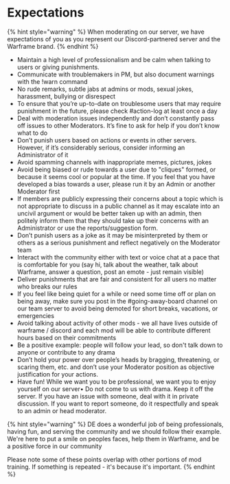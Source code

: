 # Expectations

{% hint style="warning" %}
When moderating on our server, we have expectations of you as you represent our Discord-partnered server and the Warframe brand.
{% endhint %}

* Maintain a high level of professionalism and be calm when talking to users or giving punishments.
* Communicate with troublemakers in PM, but also document warnings with the !warn command
* No rude remarks, subtle jabs at admins or mods, sexual jokes, harassment, bullying or disrespect
* To ensure that you’re up-to-date on troublesome users that may require punishment in the future, please check \#action-log at least once a day
* Deal with moderation issues independently and don’t constantly pass off issues to other Moderators. It’s fine to ask for help if you don’t know what to do
* Don’t punish users based on actions or events in other servers. However, if it’s considerably serious, consider informing an Administrator of it
* Avoid spamming channels with inappropriate memes, pictures, jokes
* Avoid being biased or rude towards a user due to "cliques" formed, or because it seems cool or popular at the time. If you feel that you have developed a bias towards a user, please run it by an Admin or another Moderator first
* If members are publicly expressing their concerns about a topic which is not appropriate to discuss in a public channel as it may escalate into an uncivil argument or would be better taken up with an admin, then politely inform them that they should take up their concerns with an Administrator or use the reports/suggestion form.
* Don’t punish users as a joke as it may be misinterpreted by them or others as a serious punishment and reflect negatively on the Moderator team
* Interact with the community either with text or voice chat at a pace that is comfortable for you \(say hi, talk about the weather, talk about Warframe, answer a question, post an emote - just remain visible\)
* Deliver punishments that are fair and consistent for all users no matter who breaks our rules
* If you feel like being quiet for a while or need some time off or plan on being away, make sure you post in the \#going-away-board channel on our team server to avoid being demoted for short breaks, vacations, or emergencies
* Avoid talking about activity of other mods - we all have lives outside of warframe / discord and each mod will be able to contribute different hours based on their commitments
* Be a positive example: people will follow your lead, so don't talk down to anyone or contribute to any drama
* Don’t hold your power over people’s heads by bragging, threatening, or scaring them, etc. and don’t use your Moderator position as objective justification for your actions.
* Have fun! While we want you to be professional, we want you to enjoy yourself on our server•    Do not come to us with drama. Keep it off the server. If you have an issue with someone, deal with it in private discussion. If you want to report someone, do it respectfully and speak to an admin or head moderator. 

{% hint style="warning" %}
DE does a wonderful job of being professionals, having fun, and serving the community and we should follow their example. We're here to put a smile on peoples faces, help them in Warframe, and be a positive force in our community

Please note some of these points overlap with other portions of mod training. If something is repeated - it's because it's important.
{% endhint %}



